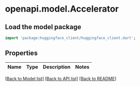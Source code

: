 # openapi.model.Accelerator

## Load the model package
```dart
import 'package:huggingface_client/huggingface_client.dart';
```

## Properties
Name | Type | Description | Notes
------------ | ------------- | ------------- | -------------

[[Back to Model list]](../README.md#documentation-for-models) [[Back to API list]](../README.md#documentation-for-api-endpoints) [[Back to README]](../README.md)


